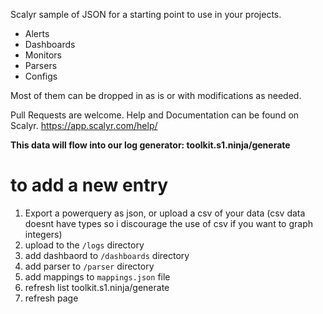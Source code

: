 Scalyr sample of JSON for a starting point to use in your projects.

 - Alerts
 - Dashboards
 - Monitors
 - Parsers
 - Configs
 
 Most of them can be dropped in as is or with modifications as needed.
 
 Pull Requests are welcome.
 Help and Documentation can be found on Scalyr. https://app.scalyr.com/help/



**This data will flow into our log generator: toolkit.s1.ninja/generate**

# to add a new entry

1.  Export a powerquery as json, or upload a csv of your data (csv data doesnt have types so i discourage the use of csv if you want to graph integers)
2.  upload to the `/logs` directory
3.  add dashbaord to `/dashboards` directory
4.  add parser to `/parser` directory 
5.  add mappings to `mappings.json` file
6.  refresh list toolkit.s1.ninja/generate 
7.  refresh page 
